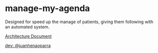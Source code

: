 # manage-my-agenda
Designed for speed up the manage of patients, giving them following with an automated system.

[Architecture Document](https://docs.google.com/document/d/1RkXnCyFb5IegGe8h_t5IM6DLMg85C4vZ88pttknSQxk/edit?usp=sharing)

[dev: @juanhenaoparra](https://twitter.com/juanhenaoparra)
